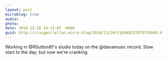 ```yaml
---
layout: post
microblog: true
audio: 
photo: 
date: 2010-12-20 14:13:07 -0600
guid: http://craigmcclellan.micro.blog/2010/12/20/t16949237870755840.html
---
```

Working in @RSutton81's studio today on the @danamusic record.  Slow start to the day, but now we're cranking.
